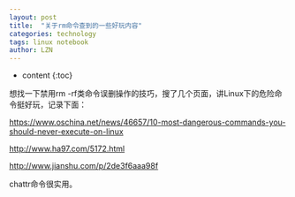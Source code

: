 ```yaml
---
layout: post
title:  "关于rm命令查到的一些好玩内容" 
categories: technology
tags: linux notebook
author: LZN
---
```


* content
{:toc}

想找一下禁用rm -rf类命令误删操作的技巧，搜了几个页面，讲Linux下的危险命令挺好玩，记录下面：<span id="transmark" style="display: none; width: 0px; height: 0px;"></span>

https://www.oschina.net/news/46657/10-most-dangerous-commands-you-should-never-execute-on-linux

http://www.ha97.com/5172.html

http://www.jianshu.com/p/2de3f6aaa98f

chattr命令很实用。
